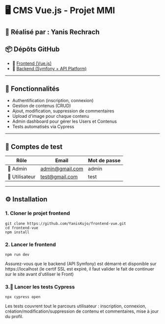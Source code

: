 # 🖥️ CMS Vue.js - Projet MMI

## 👤 Réalisé par : **Yanis Rechrach**

## 📦 Dépôts GitHub

- 🔗 [Frontend (Vue.js)](https://github.com/YanisKujo/frontend-vue)
- 🔗 [Backend (Symfony + API Platform)](https://github.com/YanisKujo/backend-api)

---

## 🚀 Fonctionnalités

- Authentification (inscription, connexion)
- Gestion de contenus (CRUD)
- Ajout, modification, suppression de commentaires
- Upload d'image pour chaque contenu
- Admin dashboard pour gérer les Users et Contenus
- Tests automatisés via Cypress

---

## 👥 Comptes de test

| Rôle         | Email              | Mot de passe |
|--------------|--------------------|--------------|
| 👑 Admin      | admin@gmail.com     | admin        |
| 👤 Utilisateur | test@gmail.com      | test         |

---

## ⚙️ Installation

### 1. Cloner le projet frontend
```
git clone https://github.com/YanisKujo/frontend-vue.git
cd frontend-vue
npm install
````
### 2. Lancer le frontend
```
npm run dev
```
Assurez-vous que le backend (API Symfony) est démarré et disponible sur https://localhost (le certif SSL est expiré, il faut valider le fait de continuer sur le site avant d'utiliser le Front)

### 3.🧪 Lancer les tests Cypress
```
npx cypress open
```
Les tests couvrent tout le parcours utilisateur : inscription, connexion, création/modification/suppression de contenu et commentaires, mise à jour du profil.
